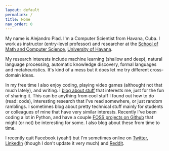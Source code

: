 ```yaml
---
layout: default
permalink: /
title: Home
nav_order: 0
---
```


My name is Alejandro Piad. I'm a Computer Scientist from Havana, Cuba. 
I work as instructor (entry-level professor) and researcher at the 
[School of Math and Computer Science](http://www.matcom.uh.cu), 
[University of Havana](http://www.uh.cu).

My research interests include machine learning (shallow and deep), 
natural language processing, automatic knowledge discovery,
formal languages and metaheuristics. 
It's kind of a mess but it does let me try different cross-domain ideas.

In my free time I also enjoy coding, playing video games (althought not that much lately),
and writing. I [blog about stuff](/blog) that interests me, just for the fun of sharing it.
This can be anything from cool stuff I found out how to do (read: code), 
interesting research that I've read somewhere, or just random ramblings.
I sometimes blog about pretty technical stuff mainly for students or colleagues
of mine that have very similar interests.
Recently I've been coding a lot in Python, and have a couple 
[FOSS projects on Github](https://github.com/apiad)
that might (or not) be interesting for some. I also blog about these from time to time.

I recently quit Facebook (yeah!) but I'm sometimes online on [Twitter](https://twitter.com/AlejandroPiad), 
[LinkedIn](https://linkedin.com/in/apiad) (though I don't update it very much) and
[Reddit](https://www.reddit.com/user/apiad).
